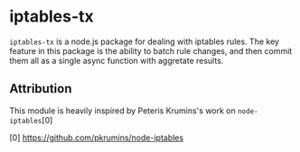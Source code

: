 # iptables-tx

`iptables-tx` is a node.js package for dealing with iptables rules. The key feature
in this package is the ability to batch rule changes, and then commit them all
as a single async function with aggretate results.

## Attribution

This module is heavily inspired by Peteris Krumins's work on `node-iptables`[0]

[0] https://github.com/pkrumins/node-iptables